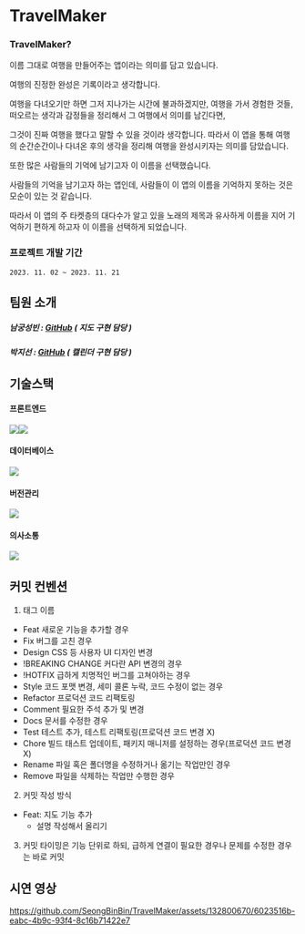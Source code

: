 # TravelMaker

### TravelMaker?
이름 그대로 여행을 만들어주는 앱이라는 의미를 담고 있습니다.

여행의 진정한 완성은 기록이라고 생각합니다.

여행을 다녀오기만 하면 그저 지나가는 시간에 불과하겠지만, 여행을 가서 경험한 것들, 떠오르는 생각과 감정들을 정리해서 그 여행에서 의미를 남긴다면,

그것이 진짜 여행을 했다고 말할 수 있을 것이라 생각합니다. 따라서 이 앱을 통해 여행의 순간순간이나 다녀온 후의 생각을 정리해 여행을 완성시키자는 의미를 담았습니다.

또한 많은 사람들의 기억에 남기고자 이 이름을 선택했습니다.

사람들의 기억을 남기고자 하는 앱인데, 사람들이 이 앱의 이름을 기억하지 못하는 것은 모순이 있는 것 같습니다.

따라서 이 앱의 주 타켓층의 대다수가 알고 있을 노래의 제목과 유사하게 이름을 지어 기억하기 편하게 하고자 이 이름을 선택하게 되었습니다.

### 프로젝트 개발 기간
`
2023. 11. 02 ~ 2023. 11. 21
`

## 팀원 소개

##### 남궁성빈 : [GitHub](https://github.com/SeongBinBin) ( 지도 구현 담당 )
##### 박지선 : [GitHub](https://github.com/dbrnjsdlfma)  ( 캘린더 구현 담당 )

## 기술스택

#### 프론트엔드
<div style="display: flex;">
  <img src="https://img.shields.io/badge/React Native-61DAFB?style=flat-square&logo=React&logoColor=black"/>
  <img src="https://img.shields.io/badge/React-61DAFB?style=flat-square&logo=React&logoColor=black"/>
</div>

#### 데이터베이스
<img src="https://img.shields.io/badge/Firebase-FFCA28?style=flat-square&logo=firebase&logoColor=black"/>

#### 버전관리
<img src="https://img.shields.io/badge/GitHub-181717?style=flat-square&logo=GitHub&logoColor=white"/>

#### 의사소통
<img src="https://img.shields.io/badge/Figma-f24e1e?style=for-the-badge&logo=figma&logoColor=white"> 

## 커밋 컨벤션

1. 태그 이름
- Feat	새로운 기능을 추가할 경우
- Fix	버그를 고친 경우
- Design	CSS 등 사용자 UI 디자인 변경
- !BREAKING CHANGE	커다란 API 변경의 경우
- !HOTFIX	급하게 치명적인 버그를 고쳐야하는 경우
- Style	코드 포맷 변경, 세미 콜론 누락, 코드 수정이 없는 경우
- Refactor	프로덕션 코드 리팩토링
- Comment	필요한 주석 추가 및 변경
- Docs	문서를 수정한 경우
- Test	테스트 추가, 테스트 리팩토링(프로덕션 코드 변경 X)
- Chore	빌드 태스트 업데이트, 패키지 매니저를 설정하는 경우(프로덕션 코드 변경X)
- Rename	파일 혹은 폴더명을 수정하거나 옮기는 작업만인 경우
- Remove	파일을 삭제하는 작업만 수행한 경우

2. 커밋 작성 방식
- Feat: 지도 기능 추가
  - 설명 작성해서 올리기

3. 커밋 타이밍은 기능 단위로 하되, 급하게 연결이 필요한 경우나 문제를 수정한 경우는 바로 커밋

## 시연 영상
https://github.com/SeongBinBin/TravelMaker/assets/132800670/6023516b-eabc-4b9c-93f4-8c16b71422e7

